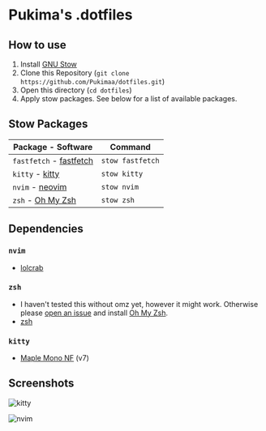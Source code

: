 # Pukima's .dotfiles
## How to use
1. Install [GNU Stow](https://www.gnu.org/software/stow/)
2. Clone this Repository (`git clone https://github.com/Pukimaa/dotfiles.git`)
3. Open this directory (`cd dotfiles`)
4. Apply stow packages. See below for a list of available packages.

## Stow Packages
| Package - Software                                                    | Command          |
| --------------------------------------------------------------------- | ---------------- |
| `fastfetch` - [fastfetch](https://github.com/fastfetch-cli/fastfetch) | `stow fastfetch` | 
| `kitty` - [kitty](https://sw.kovidgoyal.net/kitty/)                   | `stow kitty`     |
| `nvim` - [neovim](https://neovim.io/)                                 | `stow nvim`      |
| `zsh` - [Oh My Zsh](https://ohmyz.sh/)                                | `stow zsh`       |

## Dependencies
### `nvim`
- [lolcrab](https://github.com/mazznoer/lolcrab)
### `zsh`
- I haven't tested this without omz yet, however it might work. Otherwise please [open an issue](https://github.com/Pukimaa/dotfiles/issues/new/choose) and install [Oh My Zsh](https://ohmyz.sh/#install).
- [zsh](https://github.com/ohmyzsh/ohmyzsh/wiki/Installing-ZSH)
### `kitty`
- [Maple Mono NF](https://github.com/subframe7536/maple-font/releases) (v7)

## Screenshots
![kitty](https://github.com/user-attachments/assets/178fd65a-8136-4982-89c9-4118553b8fab)

![nvim](https://github.com/user-attachments/assets/4bd4b50f-b234-4436-b76e-fc8ccf08b3c0)
